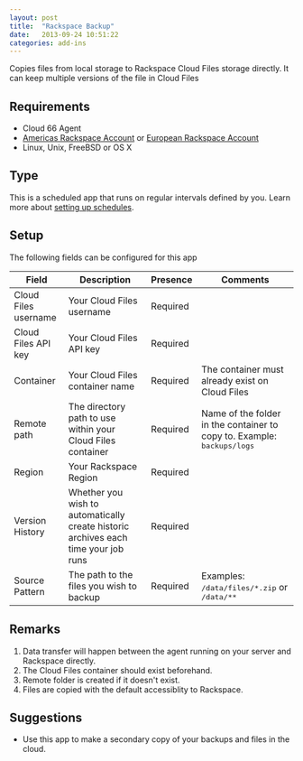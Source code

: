 ```yaml
---
layout: post
title:  "Rackspace Backup"
date:   2013-09-24 10:51:22
categories: add-ins
---
```


<p class="lead">Copies files from local storage to Rackspace Cloud Files storage directly. It can keep multiple versions of the file in Cloud Files</p>

## Requirements
- Cloud 66  Agent
- [Americas Rackspace Account](https://manage.rackspacecloud.com) or [European Rackspace Account](https://lon.manage.rackspacecloud.com)
- Linux, Unix, FreeBSD or OS X


## Type
This is a scheduled app that runs on regular intervals defined by you. Learn more about [setting up schedules](/add-ins/settingup-schedules.html).

## Setup
The following fields can be configured for this app

<table class='table table-bordered table-striped'>
	<thead>
		<tr>
			<th>Field</th>
			<th>Description</th>
			<th>Presence</th>
			<th>Comments</th>
		</tr>
	</thead>
	<tbody>
		<tr>
			<td>Cloud Files username</td>
			<td>Your Cloud Files username</td>
			<td><span class='label label-important'>Required</span></td>
			<td></td>
		</tr>
		<tr>
			<td>Cloud Files API key</td>
			<td>Your Cloud Files API key</td>
			<td><span class='label label-important'>Required</span></td>
			<td></td>
		</tr>
		<tr>
			<td>Container</td>
			<td>Your Cloud Files container name</td>
			<td><span class='label label-important'>Required</span></td>
			<td>The container must already exist on Cloud Files</td>
		</tr>
		<tr>
			<td>Remote path</td>
			<td>The directory path to use within your Cloud Files container</td>
			<td><span class='label label-important'>Required</span></td>
			<td>Name of the folder in the container to copy to. Example: <kbd>backups/logs</kbd></td>
		</tr>
		<tr>
			<td>Region</td>
			<td>Your Rackspace Region</td>
			<td><span class='label label-important'>Required</span></td>
			<td></td>
		</tr>
		<tr>
			<td>Version History</td>
			<td>Whether you wish to automatically create historic archives each time your job runs</td>
			<td><span class='label label-important'>Required</span></td>
			<td></td>
		</tr>
		<tr>
			<td>Source Pattern</td>
			<td>The path to the files you wish to backup</td>
			<td><span class='label label-important'>Required</span></td>
			<td>Examples: <kbd>/data/files/*.zip</kbd> or <kbd>/data/**</kbd></td>
		</tr>
	</tbody>
</table>

## Remarks
1. Data transfer will happen between the agent running on your server and Rackspace directly.
2. The Cloud Files container should exist beforehand.
3. Remote folder is created if it doesn't exist.
4. Files are copied with the default accessiblity to Rackspace.

## Suggestions
- Use this app to make a secondary copy of your backups and files in the cloud.